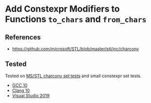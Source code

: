# Add Constexpr Modifiers to Functions `to_chars` and `from_chars`

## References

* <https://github.com/microsoft/STL/blob/master/stl/inc/charconv>

## Tested

Tested on [MS/STL charconv set tests](https://github.com/microsoft/STL/tree/master/tests/std/tests/P0067R5_charconv) and small constexpr set tests.

* [GCC 10](https://github.com/Neargye/charconv-constexpr-proposal/actions/workflows/ubuntu.yml)
* [Clang 10](https://github.com/Neargye/charconv-constexpr-proposal/actions/workflows/ubuntu.yml)
* [Visual Studio 2019](https://ci.appveyor.com/project/Neargye/charconv-constexpr-proposal/branch/master)
